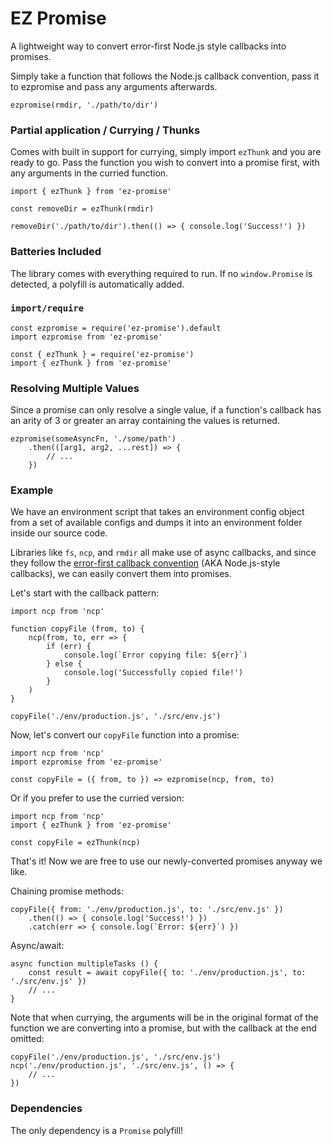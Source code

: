 # EZ Promise
A lightweight way to convert error-first Node.js style callbacks into promises.

Simply take a function that follows the Node.js callback convention, pass it to ezpromise and pass any arguments afterwards.

```
ezpromise(rmdir, './path/to/dir')
```

### Partial application / Currying / Thunks
Comes with built in support for currying, simply import `ezThunk` and you are ready to go. Pass the function you wish to convert into a promise first, with any arguments in the curried function.

```
import { ezThunk } from 'ez-promise'

const removeDir = ezThunk(rmdir)

removeDir('./path/to/dir').then(() => { console.log('Success!') })
```

### Batteries Included

The library comes with everything required to run. If no `window.Promise` is detected, a polyfill is automatically added.

### `import/require`

```
const ezpromise = require('ez-promise').default
import ezpromise from 'ez-promise'

const { ezThunk } = require('ez-promise')
import { ezThunk } from 'ez-promise'
```

### Resolving Multiple Values
Since a promise can only resolve a single value, if a function's callback has an arity of 3 or greater an array containing the values is returned.
```
ezpromise(someAsyncFn, './some/path')
    .then(([arg1, arg2, ...rest]) => {
        // ...
    })
```

### Example
We have an environment script that takes an environment config object from a set of available configs and dumps it into an environment folder inside our source code.

Libraries like `fs`, `ncp`, and `rmdir` all make use of async callbacks, and since they follow the [error-first callback convention](https://nodejs.org/api/errors.html#errors_node_js_style_callbacks) (AKA Node.js-style callbacks), we can easily convert them into promises.

Let's start with the callback pattern:

```
import ncp from 'ncp'

function copyFile (from, to) {
    ncp(from, to, err => {
        if (err) {
            console.log(`Error copying file: ${err}`)
        } else {
            console.log('Successfully copied file!')
        }
    )
}

copyFile('./env/production.js', './src/env.js')
```

Now, let's convert our `copyFile` function into a promise:

```
import ncp from 'ncp'
import ezpromise from 'ez-promise'

const copyFile = ({ from, to }) => ezpromise(ncp, from, to)
```

Or if you prefer to use the curried version:

```
import ncp from 'ncp'
import { ezThunk } from 'ez-promise'

const copyFile = ezThunk(ncp)
```

That's it! Now we are free to use our newly-converted promises anyway we like.

Chaining promise methods:
```
copyFile({ from: './env/production.js', to: './src/env.js' })
    .then(() => { console.log('Success!') })
    .catch(err => { console.log(`Error: ${err}`) })
```

Async/await:
```
async function multipleTasks () {
    const result = await copyFile({ to: './env/production.js', to: './src/env.js' })
    // ...
}
```

Note that when currying, the arguments will be in the original format of the function we are converting into a promise, but with the callback at the end omitted:

```
copyFile('./env/production.js', './src/env.js')
ncp('./env/production.js', './src/env.js', () => {
    // ...
})
```

### Dependencies

The only dependency is a `Promise` polyfill!
